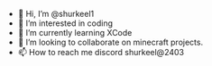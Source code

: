 - 👋 Hi, I’m @shurkeel1
- 👀 I’m interested in coding
- 🌱 I’m currently learning XCode
- 💞️ I’m looking to collaborate on minecraft projects.
- 📫 How to reach me discord shurkeel@2403

<!---
shurkeel1/shurkeel1 is a ✨ special ✨ repository because its `README.md` (this file) appears on your GitHub profile.
You can click the Preview link to take a look at your changes.
--->
